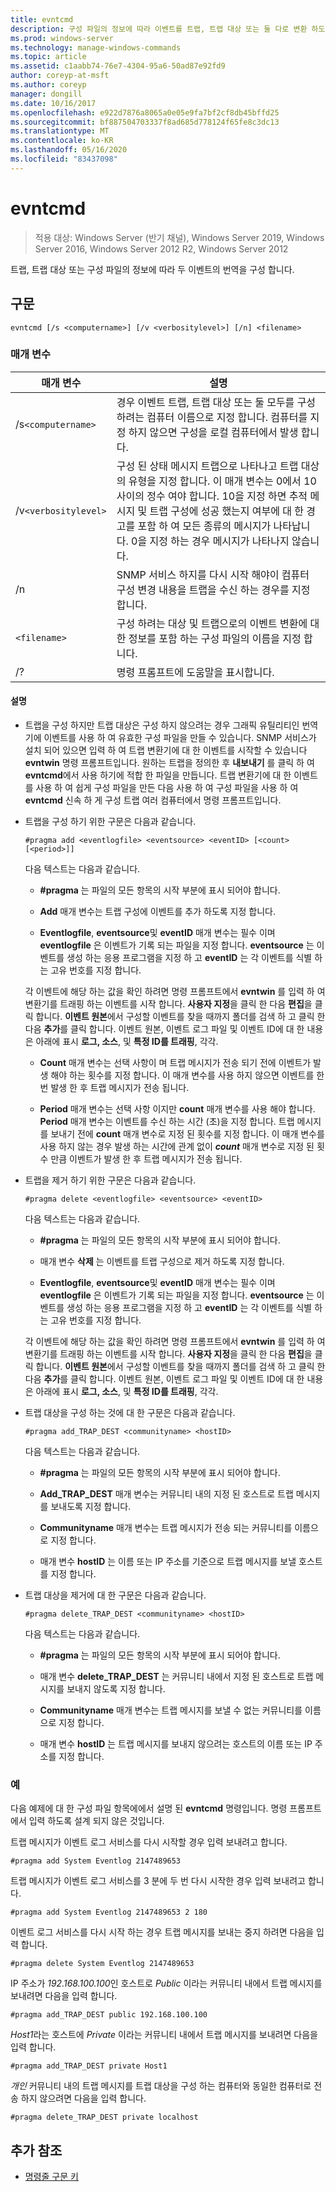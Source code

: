 ```yaml
---
title: evntcmd
description: 구성 파일의 정보에 따라 이벤트를 트랩, 트랩 대상 또는 둘 다로 변환 하도록 구성 하는 evntcmd 명령에 대 한 참조 항목입니다.
ms.prod: windows-server
ms.technology: manage-windows-commands
ms.topic: article
ms.assetid: c1aabb74-76e7-4304-95a6-50ad87e92fd9
author: coreyp-at-msft
ms.author: coreyp
manager: dongill
ms.date: 10/16/2017
ms.openlocfilehash: e922d7876a8065a0e05e9fa7bf2cf8db45bffd25
ms.sourcegitcommit: bf887504703337f8ad685d778124f65fe8c3dc13
ms.translationtype: MT
ms.contentlocale: ko-KR
ms.lasthandoff: 05/16/2020
ms.locfileid: "83437098"
---
```

# <a name="evntcmd"></a>evntcmd

> 적용 대상: Windows Server (반기 채널), Windows Server 2019, Windows Server 2016, Windows Server 2012 R2, Windows Server 2012

트랩, 트랩 대상 또는 구성 파일의 정보에 따라 두 이벤트의 번역을 구성 합니다.

## <a name="syntax"></a>구문

```
evntcmd [/s <computername>] [/v <verbositylevel>] [/n] <filename>
```

### <a name="parameters"></a>매개 변수

| 매개 변수 | 설명 |
| --------- | ----------- |
| /s`<computername>` | 경우 이벤트 트랩, 트랩 대상 또는 둘 모두를 구성 하려는 컴퓨터 이름으로 지정 합니다. 컴퓨터를 지정 하지 않으면 구성을 로컬 컴퓨터에서 발생 합니다. |
| /v`<verbositylevel>` | 구성 된 상태 메시지 트랩으로 나타나고 트랩 대상의 유형을 지정 합니다. 이 매개 변수는 0에서 10 사이의 정수 여야 합니다. 10을 지정 하면 추적 메시지 및 트랩 구성에 성공 했는지 여부에 대 한 경고를 포함 하 여 모든 종류의 메시지가 나타납니다. 0을 지정 하는 경우 메시지가 나타나지 않습니다. |
| /n | SNMP 서비스 하지를 다시 시작 해야이 컴퓨터 구성 변경 내용을 트랩을 수신 하는 경우를 지정 합니다. |
| `<filename>` | 구성 하려는 대상 및 트랩으로의 이벤트 변환에 대 한 정보를 포함 하는 구성 파일의 이름을 지정 합니다. |
| /? | 명령 프롬프트에 도움말을 표시합니다. |

#### <a name="remarks"></a>설명

- 트랩을 구성 하지만 트랩 대상은 구성 하지 않으려는 경우 그래픽 유틸리티인 번역기에 이벤트를 사용 하 여 유효한 구성 파일을 만들 수 있습니다. SNMP 서비스가 설치 되어 있으면 입력 하 여 트랩 변환기에 대 한 이벤트를 시작할 수 있습니다 **evntwin** 명령 프롬프트입니다. 원하는 트랩을 정의한 후 **내보내기** 를 클릭 하 여 **evntcmd**에서 사용 하기에 적합 한 파일을 만듭니다. 트랩 변환기에 대 한 이벤트를 사용 하 여 쉽게 구성 파일을 만든 다음 사용 하 여 구성 파일을 사용 하 여 **evntcmd** 신속 하 게 구성 트랩 여러 컴퓨터에서 명령 프롬프트입니다.

- 트랩을 구성 하기 위한 구문은 다음과 같습니다.

  ```
  #pragma add <eventlogfile> <eventsource> <eventID> [<count> [<period>]]
  ```

  다음 텍스트는 다음과 같습니다.

    - **#pragma** 는 파일의 모든 항목의 시작 부분에 표시 되어야 합니다.

    - **Add** 매개 변수는 트랩 구성에 이벤트를 추가 하도록 지정 합니다.

    - **Eventlogfile**, **eventsource**및 **eventID** 매개 변수는 필수 이며 **eventlogfile** 은 이벤트가 기록 되는 파일을 지정 합니다. **eventsource** 는 이벤트를 생성 하는 응용 프로그램을 지정 하 고 **eventID** 는 각 이벤트를 식별 하는 고유 번호를 지정 합니다.

    각 이벤트에 해당 하는 값을 확인 하려면 명령 프롬프트에서 **evntwin** 를 입력 하 여 변환기를 트래핑 하는 이벤트를 시작 합니다. **사용자 지정**을 클릭 한 다음 **편집**을 클릭 합니다. **이벤트 원본**에서 구성할 이벤트를 찾을 때까지 폴더를 검색 하 고 클릭 한 다음 **추가**를 클릭 합니다. 이벤트 원본, 이벤트 로그 파일 및 이벤트 ID에 대 한 내용은 아래에 표시 **로그, 소스**, 및 **특정 ID를 트래핑**, 각각.

    - **Count** 매개 변수는 선택 사항이 며 트랩 메시지가 전송 되기 전에 이벤트가 발생 해야 하는 횟수를 지정 합니다. 이 매개 변수를 사용 하지 않으면 이벤트를 한 번 발생 한 후 트랩 메시지가 전송 됩니다.

    - **Period** 매개 변수는 선택 사항 이지만 **count** 매개 변수를 사용 해야 합니다. **Period** 매개 변수는 이벤트를 수신 하는 시간 (초)을 지정 합니다. 트랩 메시지를 보내기 전에 **count** 매개 변수로 지정 된 횟수를 지정 합니다. 이 매개 변수를 사용 하지 않는 경우 발생 하는 시간에 관계 없이 ***count*** 매개 변수로 지정 된 횟수 만큼 이벤트가 발생 한 후 트랩 메시지가 전송 됩니다.

- 트랩을 제거 하기 위한 구문은 다음과 같습니다.

  ```
  #pragma delete <eventlogfile> <eventsource> <eventID>
  ```

  다음 텍스트는 다음과 같습니다.

    - **#pragma** 는 파일의 모든 항목의 시작 부분에 표시 되어야 합니다.

    - 매개 변수 **삭제** 는 이벤트를 트랩 구성으로 제거 하도록 지정 합니다.

    - **Eventlogfile**, **eventsource**및 **eventID** 매개 변수는 필수 이며 **eventlogfile** 은 이벤트가 기록 되는 파일을 지정 합니다. **eventsource** 는 이벤트를 생성 하는 응용 프로그램을 지정 하 고 **eventID** 는 각 이벤트를 식별 하는 고유 번호를 지정 합니다.

    각 이벤트에 해당 하는 값을 확인 하려면 명령 프롬프트에서 **evntwin** 를 입력 하 여 변환기를 트래핑 하는 이벤트를 시작 합니다. **사용자 지정**을 클릭 한 다음 **편집**을 클릭 합니다. **이벤트 원본**에서 구성할 이벤트를 찾을 때까지 폴더를 검색 하 고 클릭 한 다음 **추가**를 클릭 합니다. 이벤트 원본, 이벤트 로그 파일 및 이벤트 ID에 대 한 내용은 아래에 표시 **로그, 소스**, 및 **특정 ID를 트래핑**, 각각.

- 트랩 대상을 구성 하는 것에 대 한 구문은 다음과 같습니다.

  ```
  #pragma add_TRAP_DEST <communityname> <hostID>
  ```

  다음 텍스트는 다음과 같습니다.

    - **#pragma** 는 파일의 모든 항목의 시작 부분에 표시 되어야 합니다.

    - **Add_TRAP_DEST** 매개 변수는 커뮤니티 내의 지정 된 호스트로 트랩 메시지를 보내도록 지정 합니다.

    - **Communityname** 매개 변수는 트랩 메시지가 전송 되는 커뮤니티를 이름으로 지정 합니다.

    - 매개 변수 **hostID** 는 이름 또는 IP 주소를 기준으로 트랩 메시지를 보낼 호스트를 지정 합니다.

- 트랩 대상을 제거에 대 한 구문은 다음과 같습니다.

  ```
  #pragma delete_TRAP_DEST <communityname> <hostID>
  ```

  다음 텍스트는 다음과 같습니다.

    - **#pragma** 는 파일의 모든 항목의 시작 부분에 표시 되어야 합니다.

    - 매개 변수 **delete_TRAP_DEST** 는 커뮤니티 내에서 지정 된 호스트로 트랩 메시지를 보내지 않도록 지정 합니다.

    - **Communityname** 매개 변수는 트랩 메시지를 보낼 수 없는 커뮤니티를 이름으로 지정 합니다.

    - 매개 변수 **hostID** 는 트랩 메시지를 보내지 않으려는 호스트의 이름 또는 IP 주소를 지정 합니다.

### <a name="examples"></a>예

다음 예제에 대 한 구성 파일 항목에에서 설명 된 **evntcmd** 명령입니다. 명령 프롬프트에서 입력 하도록 설계 되지 않은 것입니다.

트랩 메시지가 이벤트 로그 서비스를 다시 시작할 경우 입력 보내려고 합니다.

```
#pragma add System Eventlog 2147489653
```

트랩 메시지가 이벤트 로그 서비스를 3 분에 두 번 다시 시작한 경우 입력 보내려고 합니다.

```
#pragma add System Eventlog 2147489653 2 180
```

이벤트 로그 서비스를 다시 시작 하는 경우 트랩 메시지를 보내는 중지 하려면 다음을 입력 합니다.

```
#pragma delete System Eventlog 2147489653
```

IP 주소가 *192.168.100.100*인 호스트로 *Public* 이라는 커뮤니티 내에서 트랩 메시지를 보내려면 다음을 입력 합니다.

```
#pragma add_TRAP_DEST public 192.168.100.100
```

*Host1*라는 호스트에 *Private* 이라는 커뮤니티 내에서 트랩 메시지를 보내려면 다음을 입력 합니다.

```
#pragma add_TRAP_DEST private Host1
```

*개인* 커뮤니티 내의 트랩 메시지를 트랩 대상을 구성 하는 컴퓨터와 동일한 컴퓨터로 전송 하지 않으려면 다음을 입력 합니다.

```
#pragma delete_TRAP_DEST private localhost
```

## <a name="additional-references"></a>추가 참조

- [명령줄 구문 키](command-line-syntax-key.md)
